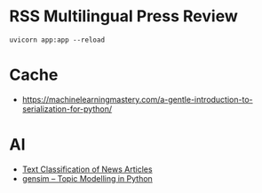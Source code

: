 # RSS Multilingual Press Review

```
uvicorn app:app --reload
```


# Cache
- https://machinelearningmastery.com/a-gentle-introduction-to-serialization-for-python/

# AI
- [Text Classification of News Articles](https://www.analyticsvidhya.com/blog/2021/12/text-classification-of-news-articles/)
- [gensim – Topic Modelling in Python](https://github.com/RaRe-Technologies/gensim)